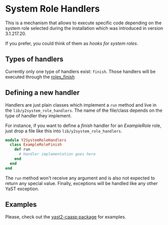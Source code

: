 # System Role Handlers

This is a mechanism that allows to execute specific code depending on the system
role selected during the installation which was introduced in version 3.1.217.20.

If you prefer, you could think of them as *hooks for system roles*.

## Types of handlers

Currently only one type of handlers exist: `finish`. Those handlers will be
executed through the
[roles_finish](https://github.com/yast/yast-installation/blob/master/src/lib/installation/clients/roles_finish.rb)

## Defining a new handler

Handlers are just plain classes which implement a `run` method and live in the
`lib/y2system_role_handlers`. The name of the file/class depends on the type of
handler they implement.

For instance, if you want to define a *finish* handler for an *ExampleRole* role,
just drop a file like this into `lib/y2system_role_handlers`.

```ruby
module Y2SystemRoleHandlers
  class ExampleRoleFinish
    def run
      # Handler implementation goes here
    end
  end
end

```

The `run` method won't receive any argument and is also not expected to return
any special value. Finally, exceptions will be handled like any other YaST
exception.

## Examples

Please, check out the [yast2-caasp package](https://github.com/yast/yast-caasp)
for examples.
